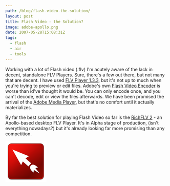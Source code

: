 ```yaml
---
path: /blog/flash-video-the-solution/
layout: post
title: Flash Video - the Solution?
image: adobe-apollo.png
date: 2007-05-28T15:08:31Z
tags:
  - flash
  - air
  - tools
---
```


Working with a lot of Flash video (.flv) I'm acutely aware of the lack in decent, standalone FLV Players. Sure, there's a few out there, but not many that are decent. I have used [FLV Player 1.3.3](http://www.softpedia.com/progScreenshots/FLV-Player-Screenshot-27852.html 'Open this link in a new window.'), but it's not up to much when you're trying to preview or edit files. Adobe's own [Flash Video Encoder](http://www.adobe.com/products/flash/flashpro/productinfo/encoder/ 'Open this link in a new window.') is worse than id've thought it would be. You can only encode once, and you can't decode, edit or view the files afterwards. We have been promised the arrival of the [Adobe Media Player](http://labs.adobe.com/wiki/index.php/Media_Player 'Open this link in a new window.'), but that's no comfort until it actually materializes.

By far the best solution for playing Flash Video so far is the [RichFLV 2](http://www.richapps.de/?p=48 'Open this link in a new window.') \- an Apollo-based desktop FLV Player. It's in Alpha stage of production, (isn't everything nowadays?) but it's already looking far more promising than any competition.

![Adobe Apollo CS3](adobe-apollo.png)
